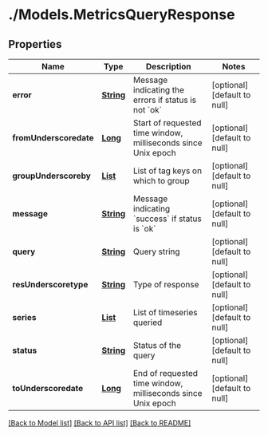 # ./Models.MetricsQueryResponse
## Properties

Name | Type | Description | Notes
------------ | ------------- | ------------- | -------------
**error** | [**String**][1] | Message indicating the errors if status is not &#x60;ok&#x60; | [optional] [default to null]
**fromUnderscoredate** | [**Long**][2] | Start of requested time window, milliseconds since Unix epoch | [optional] [default to null]
**groupUnderscoreby** | [**List**][1] | List of tag keys on which to group | [optional] [default to null]
**message** | [**String**][1] | Message indicating &#x60;success&#x60; if status is &#x60;ok&#x60; | [optional] [default to null]
**query** | [**String**][1] | Query string | [optional] [default to null]
**resUnderscoretype** | [**String**][1] | Type of response | [optional] [default to null]
**series** | [**List**][3] | List of timeseries queried | [optional] [default to null]
**status** | [**String**][1] | Status of the query | [optional] [default to null]
**toUnderscoredate** | [**Long**][2] | End of requested time window, milliseconds since Unix epoch | [optional] [default to null]

[[Back to Model list]][4] [[Back to API list]][5] [[Back to README]][6]

[1]: string.md
[2]: long.md
[3]: MetricsQueryResponse_series.md
[4]: ../README.md#documentation-for-models
[5]: ../README.md#documentation-for-api-endpoints
[6]: ../README.md
